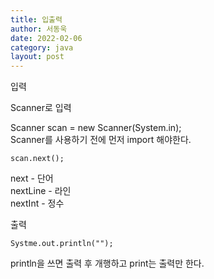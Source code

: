 ```yaml
---
title: 입출력
author: 서동욱
date: 2022-02-06
category: java
layout: post
---
```



입력  
  
Scanner로 입력  
  
Scanner scan = new Scanner(System.in);  
Scanner를 사용하기 전에 먼저 import 해야한다.  
  
```
scan.next();  
```
  
next - 단어  
nextLine - 라인  
nextInt - 정수  
  
  
출력  
  
```
Systme.out.println("");  
```
  
println을 쓰면 출력 후 개행하고 print는 출력만 한다.  